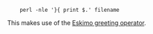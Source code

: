         perl -nle '}{ print $.' filename
        
This makes use of the [Eskimo greeting operator](http://www.catonmat.net/blog/secret-perl-operators/#eskimo).
